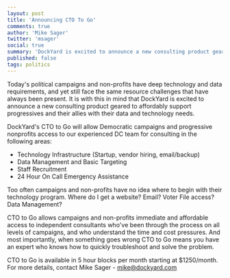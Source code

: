 ```yaml
---
layout: post
title: 'Announcing CTO To Go'
comments: true
author: 'Mike Sager'
twitter: 'msager'
social: true
summary: 'DockYard is excited to announce a new consulting product geared to affordably support progressives and their allies with their data and technology needs.'
published: false
tags: politics
---
```

Today's political campaigns and non-profits have deep technology and data requirements, and yet still face the same resource challenges that have always been present. It is with this in mind that DockYard is excited to announce a new consulting product geared to affordably support progressives and their allies with their data and technology needs.

DockYard's CTO to Go will allow Democratic campaigns and progressive nonprofits access to our experienced DC team for consulting in the following areas:

- Technology Infrastructure (Startup, vendor hiring, email/backup)
- Data Management and Basic Targeting
- Staff Recruitment
- 24 Hour On Call Emergency Assistance

Too often campaigns and non-profits have no idea where to begin with their technology program. Where do I get a website? Email? Voter File access? Data Management?

CTO to Go allows campaigns and non-profits immediate and affordable access to independent consultants who've been through the process on all levels of campaigns, and who understand the time and cost pressures. And most importantly, when something goes wrong CTO to Go means you have an expert who knows how to quickly troubleshoot and solve the problem.

CTO to Go is available in 5 hour blocks per month starting at $1250/month. For more details, contact Mike Sager - [mike@dockyard.com](mailto:mike@dockyard.com)
